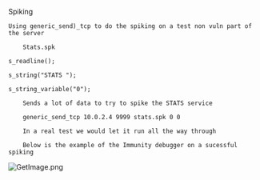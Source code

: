 Spiking

    Using generic_send)_tcp to do the spiking on a test non vuln part of the server  

        Stats.spk 

    s_readline(); 

    s_string("STATS "); 

    s_string_variable("0"); 

        Sends a lot of data to try to spike the STATS service  

        generic_send_tcp 10.0.2.4 9999 stats.spk 0 0 

        In a real test we would let it run all the way through  

        Below is the example of the Immunity debugger on a sucessful spiking  

![GetImage.png](../../_resources/5362b18c2747457398ac87bb404bb4a5.png)

